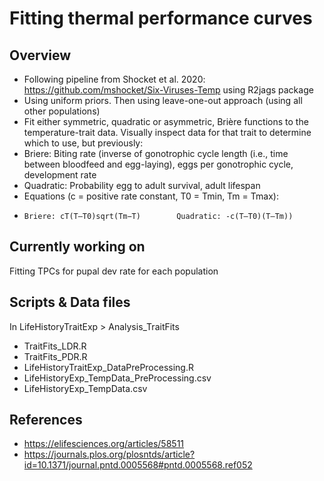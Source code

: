 
# Fitting thermal performance curves #

## Overview ##

- Following pipeline from Shocket et al. 2020: https://github.com/mshocket/Six-Viruses-Temp
using R2jags package
- Using uniform priors. Then using leave-one-out approach (using all other populations)
- Fit either symmetric, quadratic or asymmetric, Brière functions to the temperature-trait data. Visually inspect data for that trait to determine which to use, but previously:
-   Briere: Biting rate (inverse of gonotrophic cycle length (i.e., time between bloodfeed and egg-laying), eggs per gonotrophic cycle, development rate
-   Quadratic: Probability egg to adult survival, adult lifespan
- Equations (c = positive rate constant, T0 = Tmin, Tm = Tmax):
-     Briere: cT(T–T0)sqrt(Tm−T)        Quadratic: -c(T–T0)(T–Tm))  

## Currently working on ##

Fitting TPCs for pupal dev rate for each population   

## Scripts & Data files ##
In LifeHistoryTraitExp > Analysis_TraitFits
- TraitFits_LDR.R
- TraitFits_PDR.R
- LifeHistoryTraitExp_DataPreProcessing.R
- LifeHistoryExp_TempData_PreProcessing.csv
- LifeHistoryExp_TempData.csv

## References ##

- https://elifesciences.org/articles/58511
- https://journals.plos.org/plosntds/article?id=10.1371/journal.pntd.0005568#pntd.0005568.ref052


